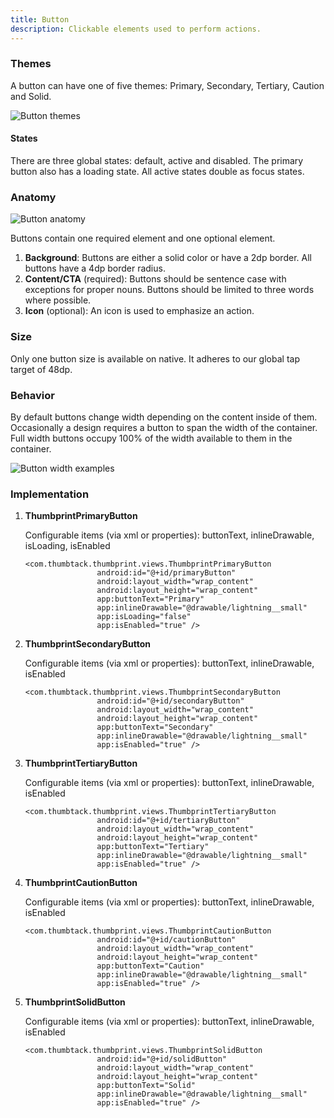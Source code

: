 ```yaml
---
title: Button
description: Clickable elements used to perform actions.
---
```

### Themes

A button can have one of five themes: Primary, Secondary, Tertiary, Caution and Solid.

![Button themes](/img/button_states.png "Button themes")

#### States

There are three global states: default, active and disabled. The primary button also has a loading state. All active states double as focus states.

### Anatomy

![Button anatomy](/img/button_anatomy.png "Button anatomy")

Buttons contain one required element and one optional element.

1. **Background**: Buttons are either a solid color or have a 2dp border. All buttons have a 4dp border radius.
2. **Content/CTA** (required): Buttons should be sentence case with exceptions for proper nouns. Buttons should be limited to three words where possible.
3. **Icon** (optional): An icon is used to emphasize an action.

### Size

Only one button size is available on native. It adheres to our global tap target of 48dp.

### Behavior

By default buttons change width depending on the content inside of them. Occasionally a design requires a button to span the width of the container. Full width buttons occupy 100% of the width available to them in the container.

![Button width examples](/img/button_widths.png "Button width examples")

### Implementation

1. **ThumbprintPrimaryButton**

   Configurable items (via xml or properties): buttonText, inlineDrawable, isLoading, isEnabled

   ```
   <com.thumbtack.thumbprint.views.ThumbprintPrimaryButton
                   android:id="@+id/primaryButton"
                   android:layout_width="wrap_content"
                   android:layout_height="wrap_content"
                   app:buttonText="Primary"
                   app:inlineDrawable="@drawable/lightning__small"
                   app:isLoading="false"
                   app:isEnabled="true" />
   ```
2. **ThumbprintSecondaryButton**

   Configurable items (via xml or properties): buttonText, inlineDrawable, isEnabled

   ```
   <com.thumbtack.thumbprint.views.ThumbprintSecondaryButton
                   android:id="@+id/secondaryButton"
                   android:layout_width="wrap_content"
                   android:layout_height="wrap_content"
                   app:buttonText="Secondary"
                   app:inlineDrawable="@drawable/lightning__small"
                   app:isEnabled="true" />
   ```
3. **ThumbprintTertiaryButton**

   Configurable items (via xml or properties): buttonText, inlineDrawable, isEnabled

   ```
   <com.thumbtack.thumbprint.views.ThumbprintTertiaryButton
                   android:id="@+id/tertiaryButton"
                   android:layout_width="wrap_content"
                   android:layout_height="wrap_content"
                   app:buttonText="Tertiary"
                   app:inlineDrawable="@drawable/lightning__small"
                   app:isEnabled="true" />
   ```
4. **ThumbprintCautionButton**

   Configurable items (via xml or properties): buttonText, inlineDrawable, isEnabled

   ```
   <com.thumbtack.thumbprint.views.ThumbprintCautionButton
                   android:id="@+id/cautionButton"
                   android:layout_width="wrap_content"
                   android:layout_height="wrap_content"
                   app:buttonText="Caution"
                   app:inlineDrawable="@drawable/lightning__small"
                   app:isEnabled="true" />
   ```
5. **ThumbprintSolidButton**

   Configurable items (via xml or properties): buttonText, inlineDrawable, isEnabled

   ```
   <com.thumbtack.thumbprint.views.ThumbprintSolidButton
                   android:id="@+id/solidButton"
                   android:layout_width="wrap_content"
                   android:layout_height="wrap_content"
                   app:buttonText="Solid"
                   app:inlineDrawable="@drawable/lightning__small"
                   app:isEnabled="true" />
   ```

